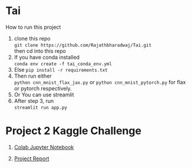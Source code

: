 # Tai

How to run this project
1. clone this repo <br> `git clone https://github.com/Rajathbharadwaj/Tai.git` <br>then cd into this repo
2. If you have conda installed <br>
   ```conda env create -f tai_conda_env.yml```
3. Else 
   ```pip install -r requirements.txt```
4. Then run either <br> `python cnn_mnist_flax_jax.py` or `python cnn_mnist_pytorch.py` for flax or pytorch respectively.
5. Or You can use streamlit
6. After step 3, run <br> `streamlit run app.py`






# Project 2 Kaggle Challenge

1. [Colab Jupyter Notebook](https://colab.research.google.com/drive/197k55S4MNwKsV5zmSBZMrv9u_GtjvVhG?usp=sharing)

2. [Project Report](https://docs.google.com/document/d/17cHbozS18BZSsB4gXzxatNBwx8HYE5eL/edit?usp=sharing&ouid=102167624334602253546&rtpof=true&sd=true)
